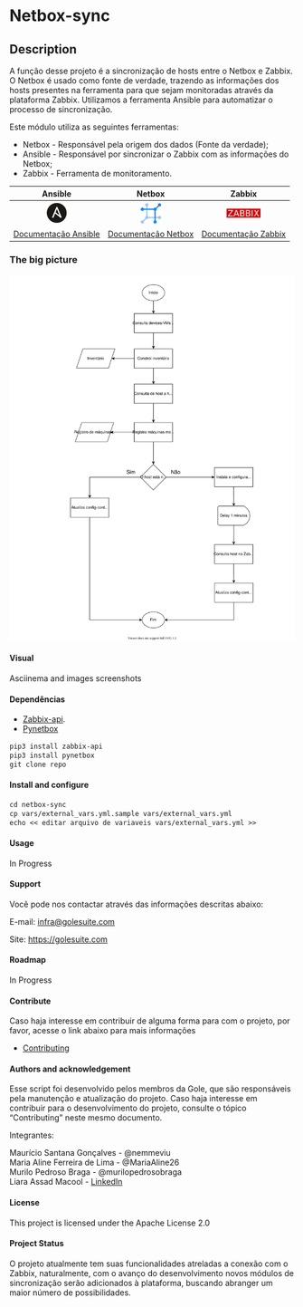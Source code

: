 
# Netbox-sync
 
## Description 
A função desse projeto é a sincronização de hosts entre o Netbox e Zabbix.  O Netbox é usado como fonte de verdade, trazendo as informações dos hosts presentes na ferramenta para que sejam monitoradas através da plataforma Zabbix. Utilizamos a ferramenta Ansible para automatizar o processo de sincronização.  

Este módulo utiliza as seguintes ferramentas:
  
- Netbox - Responsável pela origem dos dados (Fonte da verdade); 
- Ansible - Responsável por sincronizar o Zabbix com as informações do Netbox; 
- Zabbix - Ferramenta de monitoramento.   


| Ansible | Netbox | Zabbix  |
|:---:|:---:|:---:|
| <img src="./imagens/Ansible_logo.png" alt="drawing" width="35"/> | <img src="./imagens/netbox_logo-removebg.png" alt="drawing" width="40"/> | <img src="./imagens/zabbix_logo_500x131OF.png" alt="drawing" width="60"/> |
| [Documentação Ansible](https://docs.ansible.com/ansible_community.html) | [Documentação Netbox](https://netbox.readthedocs.io/en/stable/)  | [Documentação Zabbix](https://www.zabbix.com/documentation/current/en) |

### The big picture
![Big picture Netbox-sync](./imagens/diagrama_netbox-sync.svg "Big picture Netbox-sync")

#### Visual

Asciinema and images screenshots

#### Dependências 
 - [Zabbix-api](https://www.zabbix.com/documentation/current/pt/manual/api).
 - [Pynetbox](https://pypi.org/project/pynetbox/)

```
pip3 install zabbix-api
pip3 install pynetbox
git clone repo
```

#### Install and configure

```
cd netbox-sync
cp vars/external_vars.yml.sample vars/external_vars.yml
echo << editar arquivo de variaveis vars/external_vars.yml >>
```

#### Usage

In Progress

#### Support

Você pode nos contactar através das informações descritas abaixo:


E-mail: infra@golesuite.com


Site: https://golesuite.com

#### Roadmap

In Progress

#### Contribute

Caso haja interesse em contribuir de alguma forma para com o projeto, por favor, acesse o link abaixo para mais informações <br>
* [Contributing](CONTRIBUTING.md)

#### Authors and acknowledgement

Esse script foi desenvolvido pelos membros da Gole, que são responsáveis pela manutenção e atualização do projeto. Caso haja interesse em contribuir para o desenvolvimento do projeto, consulte o tópico “Contributing” neste mesmo documento.

Integrantes:

Maurício Santana Gonçalves - @nemmeviu <br>
Maria Aline Ferreira de Lima - @MariaAline26 <br>
Murilo Pedroso Braga - @murilopedrosobraga <br>
Liara Assad Macool - <a href="https://www.linkedin.com/in/liara-assad-macool-87375215/" target="_blank">LinkedIn</a>

#### License

This project is licensed under the Apache License 2.0

#### Project Status

O projeto atualmente tem suas funcionalidades atreladas a conexão com o Zabbix, naturalmente, com o avanço do desenvolvimento novos módulos de sincronização serão adicionados à plataforma, buscando abranger um maior número de possibilidades.
